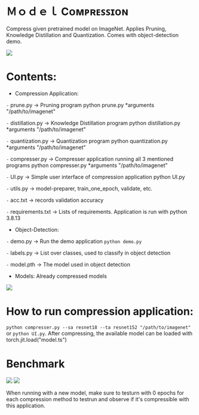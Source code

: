 # Ｍｏｄｅｌ Cᴏᴍᴘʀᴇꜱꜱɪᴏɴ

Compress given pretrained model on ImageNet.
Applies Pruning, Knowledge Distillation and Quantization.
Comes with object-detection demo. 

![](https://github.com/rpa020/compression/blob/main/od.gif)

# Contents:

* Compression Application:

`-` prune.py -> Pruning program
python prune.py *arguments "/path/to/imagenet"

`-` distillation.py -> Knowledge Distillation program
python distillation.py *arguments "/path/to/imagenet"

`-` quantization.py -> Quantization program
python quantization.py *arguments "/path/to/imagenet"

`-` compresser.py -> Compresser application running all 3 mentioned programs
python compresser.py *arguments "/path/to/imagenet"

`-` UI.py -> Simple user interface of compression application
python UI.py

`-` utils.py -> model-preparer, train_one_epoch, validate, etc.

`-` acc.txt -> records validation accuracy

`-` requirements.txt -> Lists of requirements. Application is run with python 3.8.13

* Object-Detection:

`-` demo.py -> Run the demo application `python demo.py`

`-` labels.py -> List over classes, used to classify in object detection

`-` model.pth -> The model used in object detection


* Models: Already compressed models

![](https://github.com/rpa020/compression/blob/main/images/od.gif)

# How to run compression application:

`python compresser.py --sa resnet18 --ta resnet152 "/path/to/imagenet"` or `python UI.py`.
After compressing, the available model can be loaded with torch.jit.load("model.ts")

# Benchmark
![](https://github.com/rpa020/compression/blob/main/accuracy.png)
![](https://github.com/rpa020/compression/blob/main/reduction.png)

When running with a new model, make sure to testurn with 0 epochs for each compression method to testrun and observe if it's compressible with this application. 
